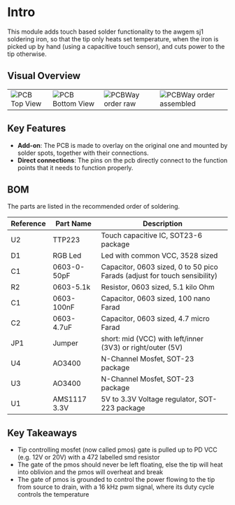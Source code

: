 # Intro

This module adds touch based solder functionality to the awgem sj1 soldering iron, so that the tip only heats set temperature, when the iron is picked up by hand (using a capacitive touch sensor), and cuts power to the tip otherwise. 

## Visual Overview

<table>
  <tr>
    <td>
      <img src="" alt="PCB Top View"/>
    </td>
    <td>
      <img src="" alt="PCB Bottom View"/>
    </td>
    <td>
      <img src="" alt="PCBWay order raw"/>
    </td>
    <td>
      <img src="" alt="PCBWay order assembled"/>
    </td>
  </tr>
</table>

## Key Features

- **Add-on**: The PCB is made to overlay on the original one and mounted by solder spots, together with their connections.
- **Direct connections**: The pins on the pcb directly connect to the function points that it needs to function properly.

## BOM

The parts are listed in the recommended order of soldering.

| Reference | Part Name               | Description                           |
|-----------|-------------------------|---------------------------------------|
| U2        | TTP223                  | Touch capacitive IC, SOT23-6 package  |
| D1        | RGB Led                 | Led with common VCC, 3528 sized       |
| C1        | 0603-0-50pF             | Capacitor, 0603 sized, 0 to 50 pico Farads (adjust for touch sensibility) |
| R2        | 0603-5.1k               | Resistor, 0603 sized, 5.1 kilo Ohm    |
| C1        | 0603-100nF              | Capacitor, 0603 sized, 100 nano Farad |
| C2        | 0603-4.7uF              | Capacitor, 0603 sized, 4.7 micro Farad |
| JP1       | Jumper                  | short: mid (VCC) with left/inner (3V3) or right/outer (5V)|
| U4        | AO3400                  | N-Channel Mosfet, SOT-23 package      |
| U3        | AO3400                  | N-Channel Mosfet, SOT-23 package      |
| U1        | AMS1117 3.3V            | 5V to 3.3V Voltage regulator, SOT-223 package |

## Key Takeaways

- Tip controlling mosfet (now called pmos) gate is pulled up to PD VCC (e.g. 12V or 20V) with a 472 labelled smd resistor
- The gate of the pmos should never be left floating, else the tip will heat into oblivion and the pmos will overheat and break
- The gate of pmos is grounded to control the power flowing to the tip from source to drain, with a 16 kHz pwm signal, where its duty cycle controls the temperature
